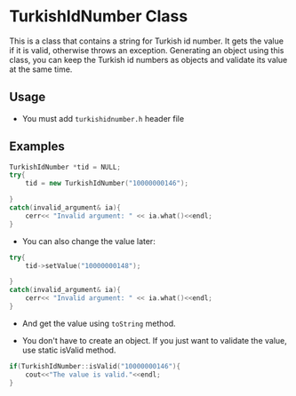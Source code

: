 # TurkishIdNumber Class

This is a class that contains a string for Turkish id number. It gets the value if it is valid, otherwise throws an exception.
Generating an object using this class, you can keep the Turkish id numbers as objects and validate its value at the same time.

## Usage
* You must add `turkishidnumber.h` header file

## Examples
```c++
TurkishIdNumber *tid = NULL;
try{
    tid = new TurkishIdNumber("10000000146");

}
catch(invalid_argument& ia){
    cerr<< "Invalid argument: " << ia.what()<<endl;
}

```

* You can also change the value later:

```c++
try{
    tid->setValue("10000000148");

}
catch(invalid_argument& ia){
    cerr<< "Invalid argument: " << ia.what()<<endl;
}
```

* And get the value using `toString` method.

* You don't have to create an object. If you just want to validate the value, use static isValid method. 

```c++
if(TurkishIdNumber::isValid("10000000146"){
    cout<<"The value is valid."<<endl;
}
```

